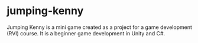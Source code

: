 # jumping-kenny

Jumping Kenny is a mini game created as a project for a game development (RVI) course. It is a beginner game development in Unity and C#.
